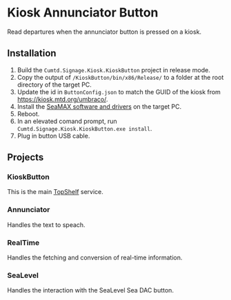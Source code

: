 # Kiosk Annunciator Button
Read departures when the annunciator button is pressed on a kiosk.

## Installation
1. Build the `Cumtd.Signage.Kiosk.KioskButton` project in release mode.
2. Copy the output of `/KioskButton/bin/x86/Release/` to a folder at the root directory of the target PC.
3. Update the id in `ButtonConfig.json` to match the GUID of the kiosk from https://kiosk.mtd.org/umbraco/.
4. Install the [SeaMAX software and drivers](https://www.sealevel.com/support/software-seamax-windows/) on the target PC.
5. Reboot.
5. In an elevated comand prompt, run `Cumtd.Signage.Kiosk.KioskButton.exe install`.
6. Plug in button USB cable.

## Projects

### KioskButton
This is the main [TopShelf](http://topshelf-project.com/) service.

### Annunciator
Handles the text to speach.

### RealTime
Handles the fetching and conversion of real-time information.

### SeaLevel
Handles the interaction with the SeaLevel Sea DAC button.
